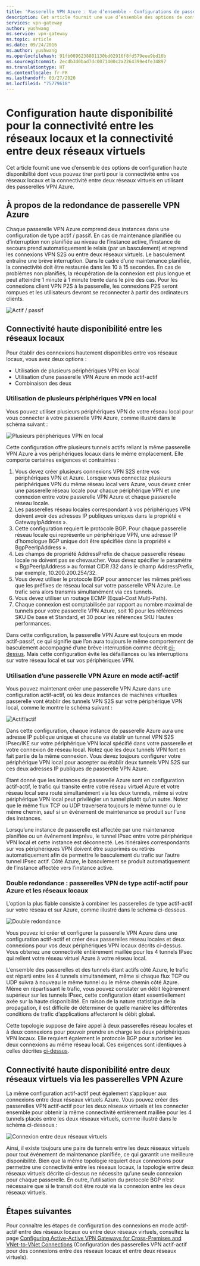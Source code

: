 ```yaml
---
title: 'Passerelle VPN Azure : Vue d’ensemble - Configurations de passerelle à haute disponibilité'
description: Cet article fournit une vue d’ensemble des options de configuration haute disponibilité à l’aide de passerelles VPN Azure.
services: vpn-gateway
author: yushwang
ms.service: vpn-gateway
ms.topic: article
ms.date: 09/24/2016
ms.author: yushwang
ms.openlocfilehash: 91fb0896238881130bd02916f8fd579eee9bd16b
ms.sourcegitcommit: 2ec4b3d0bad7dc0071400c2a2264399e4fe34897
ms.translationtype: HT
ms.contentlocale: fr-FR
ms.lasthandoff: 03/27/2020
ms.locfileid: "75779618"
---
```

# <a name="highly-available-cross-premises-and-vnet-to-vnet-connectivity"></a>Configuration haute disponibilité pour la connectivité entre les réseaux locaux et la connectivité entre deux réseaux virtuels
Cet article fournit une vue d’ensemble des options de configuration haute disponibilité dont vous pouvez tirer parti pour la connectivité entre vos réseaux locaux et la connectivité entre deux réseaux virtuels en utilisant des passerelles VPN Azure.

## <a name="about-azure-vpn-gateway-redundancy"></a><a name = "activestandby"></a>À propos de la redondance de passerelle VPN Azure
Chaque passerelle VPN Azure comprend deux instances dans une configuration de type actif / passif. En cas de maintenance planifiée ou d’interruption non planifiée au niveau de l’instance active, l’instance de secours prend automatiquement le relais (par un basculement) et reprend les connexions VPN S2S ou entre deux réseaux virtuels. Le basculement entraîne une brève interruption. Dans le cadre d’une maintenance planifiée, la connectivité doit être restaurée dans les 10 à 15 secondes. En cas de problèmes non planifiés, la récupération de la connexion est plus longue et peut atteindre 1 minute à 1 minute trente dans le pire des cas. Pour les connexions client VPN P2S à la passerelle, les connexions P2S seront rompues et les utilisateurs devront se reconnecter à partir des ordinateurs clients.

![Actif / passif](./media/vpn-gateway-highlyavailable/active-standby.png)

## <a name="highly-available-cross-premises-connectivity"></a>Connectivité haute disponibilité entre les réseaux locaux
Pour établir des connexions hautement disponibles entre vos réseaux locaux, vous avez deux options :

* Utilisation de plusieurs périphériques VPN en local
* Utilisation d’une passerelle VPN Azure en mode actif-actif
* Combinaison des deux

### <a name="multiple-on-premises-vpn-devices"></a><a name = "activeactiveonprem"></a>Utilisation de plusieurs périphériques VPN en local
Vous pouvez utiliser plusieurs périphériques VPN de votre réseau local pour vous connecter à votre passerelle VPN Azure, comme illustré dans le schéma suivant :

![Plusieurs périphériques VPN en local](./media/vpn-gateway-highlyavailable/multiple-onprem-vpns.png)

Cette configuration offre plusieurs tunnels actifs reliant la même passerelle VPN Azure à vos périphériques locaux dans le même emplacement. Elle comporte certaines exigences et contraintes :

1. Vous devez créer plusieurs connexions VPN S2S entre vos périphériques VPN et Azure. Lorsque vous connectez plusieurs périphériques VPN du même réseau local vers Azure, vous devez créer une passerelle réseau locale pour chaque périphérique VPN et une connexion entre votre passerelle VPN Azure et chaque passerelle réseau locale.
2. Les passerelles réseau locales correspondant à vos périphériques VPN doivent avoir des adresses IP publiques uniques dans la propriété « GatewayIpAddress ».
3. Cette configuration requiert le protocole BGP. Pour chaque passerelle réseau locale qui représente un périphérique VPN, une adresse IP d’homologue BGP unique doit être spécifiée dans la propriété « BgpPeerIpAddress ».
4. Les champs de propriété AddressPrefix de chaque passerelle réseau locale ne doivent pas se chevaucher. Vous devez spécifier le paramètre « BgpPeerIpAddress » au format CIDR /32 dans le champ AddressPrefix, par exemple, 10.200.200.254/32.
5. Vous devez utiliser le protocole BGP pour annoncer les mêmes préfixes que les préfixes de réseau local sur votre passerelle VPN Azure. Le trafic sera alors transmis simultanément via ces tunnels.
6. Vous devez utiliser un routage ECMP (Equal-Cost Multi-Path).
7. Chaque connexion est comptabilisée par rapport au nombre maximal de tunnels pour votre passerelle VPN Azure, soit 10 pour les références SKU De base et Standard, et 30 pour les références SKU Hautes performances. 

Dans cette configuration, la passerelle VPN Azure est toujours en mode actif-passif, ce qui signifie que l’on aura toujours le même comportement de basculement accompagné d’une brève interruption comme décrit [ci-dessus](#activestandby). Mais cette configuration évite les défaillances ou les interruptions sur votre réseau local et sur vos périphériques VPN.

### <a name="active-active-azure-vpn-gateway"></a>Utilisation d’une passerelle VPN Azure en mode actif-actif
Vous pouvez maintenant créer une passerelle VPN Azure dans une configuration actif-actif, où les deux instances de machines virtuelles passerelle vont établir des tunnels VPN S2S sur votre périphérique VPN local, comme le montre le schéma suivant :

![Actif/actif](./media/vpn-gateway-highlyavailable/active-active.png)

Dans cette configuration, chaque instance de passerelle Azure aura une adresse IP publique unique et chacune va établir un tunnel VPN S2S IPsec/IKE sur votre périphérique VPN local spécifié dans votre passerelle et votre connexion de réseau local. Notez que les deux tunnels VPN font en fait partie de la même connexion. Vous devez toujours configurer votre périphérique VPN local pour accepter ou établir deux tunnels VPN S2S sur ces deux adresses IP publiques de passerelle VPN Azure.

Étant donné que les instances de passerelle Azure sont en configuration actif-actif, le trafic qui transite entre votre réseau virtuel Azure et votre réseau local sera routé simultanément via les deux tunnels, même si votre périphérique VPN local peut privilégier un tunnel plutôt qu’un autre. Notez que le même flux TCP ou UDP traversera toujours le même tunnel ou le même chemin, sauf si un événement de maintenance se produit sur l’une des instances.

Lorsqu’une instance de passerelle est affectée par une maintenance planifiée ou un événement imprévu, le tunnel IPsec entre votre périphérique VPN local et cette instance est déconnecté. Les itinéraires correspondants sur vos périphériques VPN doivent être supprimés ou retirés automatiquement afin de permettre le basculement du trafic sur l’autre tunnel IPsec actif. Côté Azure, le basculement se produit automatiquement de l’instance affectée vers l’instance active.

### <a name="dual-redundancy-active-active-vpn-gateways-for-both-azure-and-on-premises-networks"></a>Double redondance : passerelles VPN de type actif-actif pour Azure et les réseaux locaux
L’option la plus fiable consiste à combiner les passerelles de type actif-actif sur votre réseau et sur Azure, comme illustré dans le schéma ci-dessous.

![Double redondance](./media/vpn-gateway-highlyavailable/dual-redundancy.png)

Vous pouvez ici créer et configurer la passerelle VPN Azure dans une configuration actif-actif et créer deux passerelles réseau locales et deux connexions pour vos deux périphériques VPN locaux décrits ci-dessus. Vous obtenez une connectivité entièrement maillée pour les 4 tunnels IPsec qui relient votre réseau virtuel Azure à votre réseau local.

L’ensemble des passerelles et des tunnels étant actifs côté Azure, le trafic est réparti entre les 4 tunnels simultanément, même si chaque flux TCP ou UDP suivra à nouveau le même tunnel ou le même chemin côté Azure. Même en répartissant le trafic, vous pouvez constater un débit légèrement supérieur sur les tunnels IPsec, cette configuration étant essentiellement axée sur la haute disponibilité. En raison de la nature statistique de la propagation, il est difficile de déterminer de quelle manière les différentes conditions de trafic d’applications affecteront le débit global.

Cette topologie suppose de faire appel à deux passerelles réseau locales et à deux connexions pour pouvoir prendre en charge les deux périphériques VPN locaux. Elle requiert également le protocole BGP pour autoriser les deux connexions au même réseau local. Ces exigences sont identiques à celles décrites [ci-dessus](#activeactiveonprem). 

## <a name="highly-available-vnet-to-vnet-connectivity-through-azure-vpn-gateways"></a>Connectivité haute disponibilité entre deux réseaux virtuels via les passerelles VPN Azure
La même configuration actif-actif peut également s’appliquer aux connexions entre deux réseaux virtuels Azure. Vous pouvez créer des passerelles VPN actif-actif pour les deux réseaux virtuels et les connecter ensemble pour obtenir la même connectivité entièrement maillée pour les 4 tunnels placés entre les deux réseaux virtuels, comme illustré dans le schéma ci-dessous :

![Connexion entre deux réseaux virtuels](./media/vpn-gateway-highlyavailable/vnet-to-vnet.png)

Ainsi, il existe toujours une paire de tunnels entre les deux réseaux virtuels pour tout événement de maintenance planifiée, ce qui garantit une meilleure disponibilité. Bien que la même topologie requiert deux connexions pour permettre une connectivité entre les réseaux locaux, la topologie entre deux réseaux virtuels décrite ci-dessus ne nécessite qu’une seule connexion pour chaque passerelle. En outre, l’utilisation du protocole BGP n’est nécessaire que si le transit doit être routé via la connexion entre les deux réseaux virtuels.

## <a name="next-steps"></a>Étapes suivantes
Pour connaître les étapes de configuration des connexions en mode actif-actif entre des réseaux locaux ou entre deux réseaux virtuels, consultez la page [Configuring Active-Active VPN Gateways for Cross-Premises and VNet-to-VNet Connections](vpn-gateway-activeactive-rm-powershell.md) (Configuration des passerelles VPN actif-actif pour des connexions entre des réseaux locaux et entre deux réseaux virtuels).

